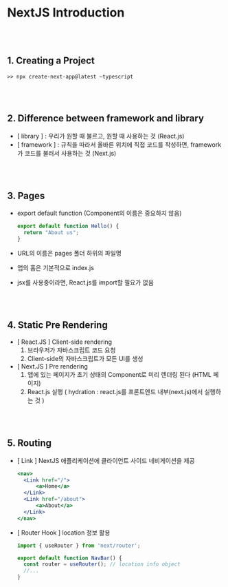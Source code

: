 # NextJS Introduction <br>

<br><br>

## 1. Creating a Project

    >> npx create-next-app@latest —typescript

<br><br>

## 2. Difference between framework and library

- [ library ] : 우리가 원할 때 불르고, 원할 때 사용하는 것 (React.js)
- [ framework ] : 규칙을 따라서 올바른 위치에 직접 코드를 작성하면, framework가 코드를 불러서 사용하는 것 (Next.js)

<br><br>

## 3. Pages

- export default function (Component의 이름은 중요하지 않음)

  ```jsx
  export default function Hello() {
    return "About us";
  }
  ```

- URL의 이름은 pages 폴더 하위의 파일명
- 앱의 홈은 기본적으로 index.js
- jsx를 사용중이라면, React.js를 import할 필요가 없음

<br><br>

## 4. Static Pre Rendering
- [ React.JS ] Client-side rendering    
  1. 브라우저가 자바스크립트 코드 요청
  2. Client-side의 자바스크립트가 모든 UI를 생성
- [ Next.JS ] Pre rendering
  1. 앱에 있는 페이지가 초기 상태의 Component로 미리 렌더링 된다 (HTML 페이지)
  2. React.js 실행 ( hydration : react.js를 프론트엔드 내부(next.js)에서 실행하는 것 )

<br><br>

## 5. Routing
- [ Link ] NextJS 애플리케이션에 클라이언트 사이드 네비게이션을 제공

  ```jsx
  <nav>
    <Link href="/">
        <a>Home</a>
    </Link>
    <Link href="/about">
        <a>About</a>
    </Link>
  </nav>
  ```
- [ Router Hook ] location 정보 활용

  ```jsx
  import { useRouter } from 'next/router';

  export default function NavBar() {
    const router = useRouter(); // location info object
    //...
  }
  ```